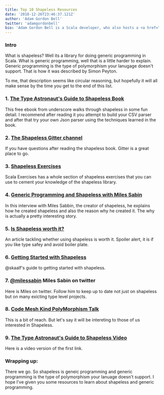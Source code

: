 ```yaml
---
title: Top 10 Shapeless Resources
date: '2018-12-26T23:46:37.121Z'
author: 'Adam Gordon Bell'
twitter: 'adamgordonbell'
bio: 'Adam Gordon Bell is a Scala developer, who also hosts a <a href="https://corecursive.com">podcast on software development</a>'
---
```


### Intro
What is shapeless?  Well its a library for doing generic programming in Scala.  What is generic programming, well that is a little harder to explain.  Generic programming is the type of polymorphism your lanugage doesn't support. That is how it was described by Simon Peyton.  

To me, that description seems like circular reasoning, but hopefully it will all make sense by the time you get to the end of this list.

### 1. [The Type Astronaut's Guide to Shapeless Book](https://underscore.io/books/shapeless-guide/)
This free ebook from underscore walks through shapeless in some fun detail.  I recommend after reading it you attempt to build your CSV parser and after that try your own Json parser using the techniques learned in the book.
### 2. [The Shapeless Gitter channel](https://gitter.im/milessabin/shapeless)
If you have questions after reading the shapeless book. Gitter is a great place to go. 
### 3. [Shapeless Exercises](https://www.scala-exercises.org/shapeless/generic)  
Scala Exercises has a whole section of shapeless exercises that you can use to cement your knowledge of the shapeless library.
### 4. [Generic Programming and Shapeless with Miles Sabin](https://corecursive.com/008-generic-programming-and-shapeless-with-miles-sabin/)
In this interview with Miles Sabbin, the creator of shapeless, he explains how he created shapeless and also the reason why he created it.  The why is actually a pretty interesting story.
### 5. [Is Shapeless worth it?](https://medium.com/build-and-learn/is-shapeless-worth-it-what-is-shapeless-anyway-900cba6b717a)
An article tackling whether using shapeless is worth it.  Spoiler alert, it is if you like type safey and avoid boiler plate.
### 6. [Getting Started with Shapeless](https://jto.github.io/articles/getting-started-with-shapeless/) 
@skaalf's guide to getting started with shapeless.
### 7. [@milessabin](https://twitter.com/milessabin) Miles Sabin on twitter
Here is Miles on twitter. Follow him to keep up to date not just on shapeless but on many exicting type level projects.
### 8. [Code Mesh Kind PolyMorphism Talk](https://www.youtube.com/watch?v=xG00ivPa9hk) 
This is a bit of reach. But let's say it will be intereting to those of us interested in Shapeless.
### 9. [The Type Astronaut's Guide to Shapeless Video](https://www.youtube.com/watch?v=Zt6LjUnOcFQ)
Here is a video version of the first link.

### Wrapping up:
There we go.  So shapeless is geneic programming and generic programming is the type of polymorphism your lanuage doesn't support.  I hope I've given you some resources to learn about shapeless and generic programming.  